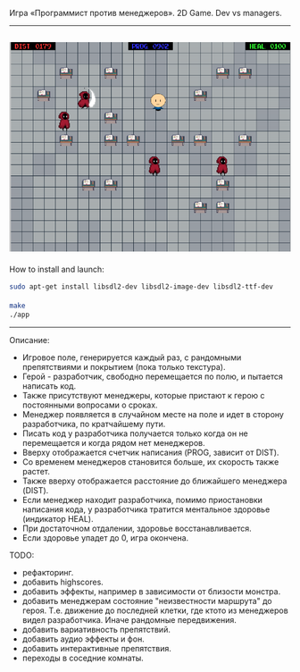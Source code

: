 Игра «Программист против менеджеров». 2D Game. Dev vs managers.  

---
![game](escape_from_agile.png)
---
How to install and launch:

```sh
sudo apt-get install libsdl2-dev libsdl2-image-dev libsdl2-ttf-dev

make
./app

```
---

Описание:
- Игровое поле, генерируется каждый раз, с рандомными препятствиями и покрытием (пока только текстура).
- Герой - разработчик, свободно перемещается по полю, и пытается написать код.
- Также присутствуют менеджеры, которые пристают к герою с постоянными вопросами о сроках.
- Менеджер появляется в случайном месте на поле и идет в сторону разработчика, по кратчайшему пути.
- Писать код у разработчика получается только когда он не перемещается и когда рядом нет менеджеров.
- Вверху отображается счетчик написания (PROG, зависит от DIST).
- Со временем менеджеров становится больше, их скорость также растет.
- Также вверху отображается расстояние до ближайшего менеджера (DIST).
- Если менеджер находит разработчика, помимо приостановки написания кода, у разработчика тратится ментальное здоровье (индикатор HEAL).
- При достаточном отдалении, здоровье восстанавливается.
- Если здоровье упадет до 0, игра окончена.

TODO:
- рефакторинг.
- добавить highscores.
- добавить эффекты, например в зависимости от близости монстра.
- добавить менеджерам состояние "неизвестности маршрута" до героя. Т.е. движение до последней клетки, где ктото из менеджеров видел разработчика. Иначе рандомные передвижения.
- добавить вариативность препятствий.
- добавить аудио эффекты и фон.
- добавить интерактивные препятствия.
- переходы в соседние комнаты.
